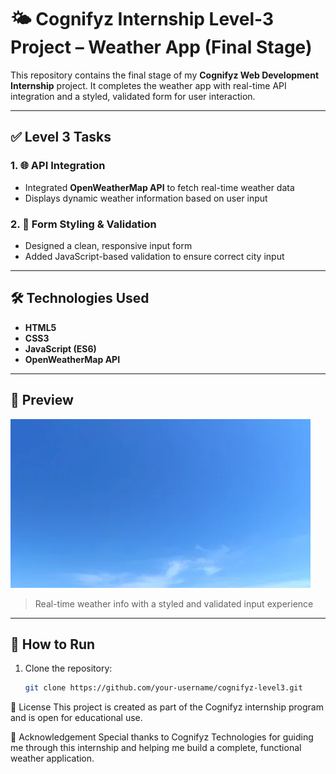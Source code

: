 # 🌤️ Cognifyz Internship Level-3 Project – Weather App (Final Stage)

This repository contains the final stage of my **Cognifyz Web Development Internship** project. It completes the weather app with real-time API integration and a styled, validated form for user interaction.

---

## ✅ Level 3 Tasks

### 1. 🌐 API Integration
- Integrated **OpenWeatherMap API** to fetch real-time weather data
- Displays dynamic weather information based on user input

### 2. 📝 Form Styling & Validation
- Designed a clean, responsive input form
- Added JavaScript-based validation to ensure correct city input

---

## 🛠️ Technologies Used
- **HTML5**
- **CSS3**
- **JavaScript (ES6)**
- **OpenWeatherMap API**

---

## 📸 Preview

![Weather App Screenshot](assets/weather.jpg)

> Real-time weather info with a styled and validated input experience

---

## 🚀 How to Run

1. Clone the repository:
   ```bash
   git clone https://github.com/your-username/cognifyz-level3.git

📃 License
This project is created as part of the Cognifyz internship program and is open for educational use.

🙏 Acknowledgement
Special thanks to Cognifyz Technologies for guiding me through this internship and helping me build a complete, functional weather application.
